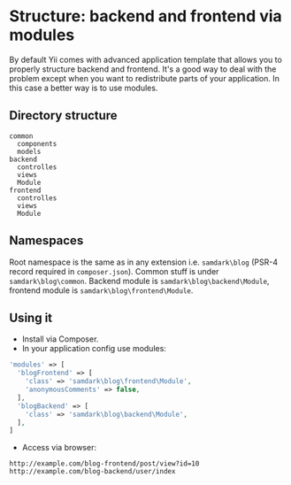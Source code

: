 Structure: backend and frontend via modules
===========================================

By default Yii comes with advanced application template that allows you to properly structure backend and frontend.
It's a good way to deal with the problem except when you want to redistribute parts of your application. In this
case a better way is to use modules.

Directory structure
-------------------

```
common
  components
  models
backend
  controlles
  views
  Module
frontend
  controlles
  views
  Module
```

Namespaces
----------

Root namespace is the same as in any extension i.e. `samdark\blog` (PSR-4 record required in `composer.json`).
Common stuff is under `samdark\blog\common`. Backend module is `samdark\blog\backend\Module`, frontend module
is `samdark\blog\frontend\Module`.

Using it
--------

- Install via Composer.
- In your application config use modules:

```php
'modules' => [
  'blogFrontend' => [
    'class' => 'samdark\blog\frontend\Module',
    'anonymousComments' => false,
  ],
  'blogBackend' => [
    'class' => 'samdark\blog\backend\Module',
  ],
]
```

- Access via browser:

```
http://example.com/blog-frontend/post/view?id=10
http://example.com/blog-backend/user/index
```
